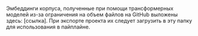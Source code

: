 Эмбеддинги корпуса, полученные при помощи трансформерных моделей из-за ограничения на объем файлов на GitHub выложены здесь: [ссылка]. 
При экспорте проекта их следует загрузить в эту папку для использования в пайплайне.
